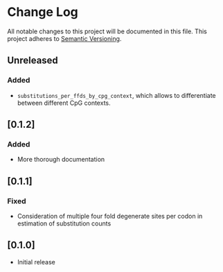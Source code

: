 # Change Log

All notable changes to this project will be documented in this file.
This project adheres to [Semantic Versioning](http://semver.org/).

## Unreleased

### Added

- `substitutions_per_ffds_by_cpg_context`, which allows to differentiate between different CpG contexts.

## [0.1.2]

### Added

- More thorough documentation

## [0.1.1]

### Fixed

- Consideration of multiple four fold degenerate sites per codon in estimation of substitution counts

## [0.1.0]

- Initial release
